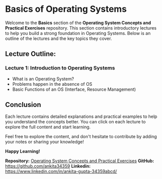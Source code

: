 # Basics of Operating Systems

Welcome to the **Basics** section of the **Operating System Concepts and Practical Exercises** repository. This section contains introductory lectures to help you build a strong foundation in Operating Systems. Below is an outline of the lectures and the key topics they cover.

## Lecture Outline:

### Lecture 1: Introduction to Operating Systems
- What is an Operating System?
- Problems happen in the absence of OS
- Basic Functions of an OS (Interface, Resource Management)


## Conclusion

Each lecture contains detailed explanations and practical examples to help you understand the concepts better. You can click on each lecture to explore the full content and start learning.

Feel free to explore the content, and don't hesitate to contribute by adding your notes or sharing your knowledge!


**Happy Learning!**

**Repository:** [Operating System Concepts and Practical Exercises](https://github.com/ankita34359/Operating-System-Concepts-and-Practical-Exercises)
**GitHub:** https://github.com/ankita34359
**Linkedin:** https://www.linkedin.com/in/ankita-gupta-34359abcd/
